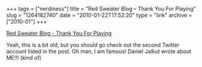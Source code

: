 +++
tags = ["nerdiness"]
title = "Red Sweater Blog – Thank You For Playing"
slug = "1264182740"
date = "2010-01-22T17:52:20"
type = "link"
archive = ["2010-01"]
+++

[Red Sweater Blog - Thank You For Playing][1]

Yeah, this is a bit old, but you should go check out the second Twitter
account listed in the post. Oh man, I am famous! Daniel Jalkut wrote about
ME!!! (kind of)

[1]: http://www.red-sweater.com/blog/1086/thank-you-for-playing
